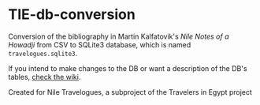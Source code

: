 # TIE-db-conversion
Conversion of the bibliography in Martin Kalfatovik's *Nile Notes of a Howadji* from CSV to SQLite3 database, which is named `travelogues.sqlite3`.

If you intend to make changes to the DB or want a description of the DB's tables, [check the wiki](https://github.com/eba-diary/Travelogues-db-conversion/wiki).

Created for Nile Travelogues, a subproject of the Travelers in Egypt project
